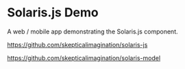 # Solaris.js Demo

A web / mobile app demonstrating the Solaris.js component.

https://github.com/skepticalimagination/solaris-js

https://github.com/skepticalimagination/solaris-model